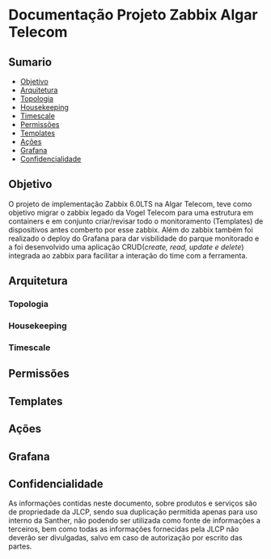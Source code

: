 # Documentação Projeto Zabbix Algar Telecom

## Sumario

* [Objetivo](#Objetivo)
* [Arquitetura](##Arquitetura)
* [Topologia](##Topologia)
* [Housekeeping](###Housekeeping)
* [Timescale](###Timescale)
* [Permissões](##Permissões)
* [Templates](##Templates)
* [Ações](##Ações)
* [Grafana](##Grafana)
* [Confidencialidade](##Confidencialidade)

## Objetivo

O projeto de implementação Zabbix 6.0LTS na Algar Telecom, teve como objetivo migrar o zabbix legado da Vogel Telecom para uma estrutura em containers e em conjunto criar/revisar todo o monitoramento (Templates) de dispositivos antes comberto por esse zabbix. Além do zabbix também foi realizado o deploy do Grafana para dar visbilidade do parque monitorado e a foi desenvolvido uma aplicação CRUD(_create, read, update e delete_) integrada ao zabbix para facilitar a interação do time com a ferramenta.

## Arquitetura

### Topologia

### Housekeeping

### Timescale

## Permissões

## Templates

## Ações

## Grafana

## Confidencialidade

As informações contidas neste documento, sobre produtos e serviços são de propriedade da JLCP, sendo sua duplicação permitida apenas para uso interno da Santher, não podendo ser utilizada como fonte de informações a terceiros, bem como todas as informações fornecidas pela JLCP não deverão ser divulgadas, salvo em caso de autorização por escrito das partes.
